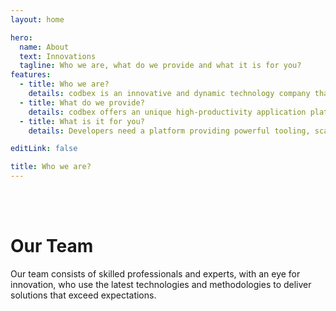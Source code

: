 ```yaml
---
layout: home

hero:
  name: About
  text: Innovations
  tagline: Who we are, what do we provide and what it is for you?
features:
  - title: Who we are?
    details: codbex is an innovative and dynamic technology company that specializes in providing software solutions to businesses in a variety of industries. We at codbex put our customers’ satisfaction first - our aspiration is to be a trusted partner for companies that want to use the full potential of their assets and drive sustainable success in an increasingly competitive digital environment.
  - title: What do we provide?
    details: codbex offers an unique high-productivity application platform foundation for our partner’s network to design and develop vertical industry solutions based on the variety of open source technologies and open standards, and deliver them to customers on any hyperscaler as well as on-premises. Our leading offerings include advanced database management systems, reliable business process integration tools, and customized software solutions designed to improve business productivity.
  - title: What is it for you?
    details: Developers need a platform providing powerful tooling, scallable infrastructure and a huge number of reusable components. Enterprises looking for a modern, extendable and secure cloud applications for their specific business needs. Vendors want to build solutions tailored for specific customer’s needs by combining ready to use components. Resellers want to expand their products and services portfolio by promoting and reselling vertical industry solutions.

editLink: false

title: Who we are?
---
```


<script setup>
import {
  VPTeamMembers,
} from 'vitepress/theme';
import members from './data/staff.data.json';
import { getInternalMembers } from '/.vitepress/theme/utils/membersUtils';
const internalMembers = getInternalMembers(members);
</script>

<br/><br/>

# Our Team
    
Our team consists of skilled professionals and experts, with an eye for innovation, who use the latest technologies and methodologies to deliver solutions that exceed expectations.


  <VPTeamMembers :members="internalMembers"/>


<style scope>
  @media (min-width: 640px) {
    .lead[data-v-f3b658bb] {
      text-align: left;
      max-width: 100%;
    }
  }

  @media (min-width: 960px) {
    .lead[data-v-f3b658bb] {
      text-align: left;
      max-width: 80%;
    }
  }

  @media (min-width: 1280px) {
    .lead[data-v-f3b658bb] {
      text-align: left;
      max-width: 60%;
    }
  }
</style>
